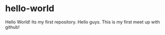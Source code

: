 # hello-world
Hello World! Its my first repository. 
Hello guys. This is my first meet up with github!
